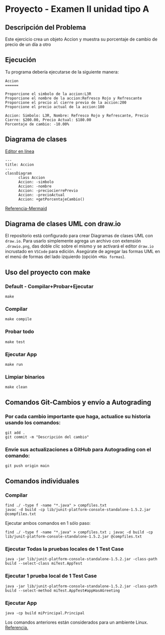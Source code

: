 # Proyecto - Examen II unidad tipo A

## Descripción del Problema

Este ejercicio crea un objeto Accion y muestra su porcentaje de cambio de precio de un día a otro

## Ejecución

Tu programa debería ejecutarse de la siguiente manera:

```
Accion
======

Proporcione el simbolo de la accion:L3R
Proporcione el nombre de la accion:Refresco Rojo y Refrescante
Proporcione el precio al cierre previo de la accion:200
Proporcione el precio actual de la accion:180

Accion: Simbolo: L3R, Nombre: Refresco Rojo y Refrescante, Precio Cierre: $200.00, Precio Actual: $180.00
Porcentaje de cambio: -10.00%
```

## Diagrama de clases
[Editor en línea](https://mermaid.live/)
```mermaid
---
title: Accion
---
classDiagram
      class Accion
      Accion: -simbolo
      Accion: -nombre
      Accion: -preciocierrePrevio
      Accion: -precioActual
      Accion: +getPorcentajeCambio()
```
[Referencia-Mermaid](https://mermaid.js.org/syntax/classDiagram.html)

## Diagrama de clases UML con draw.io
El repositorio está configurado para crear Diagramas de clases UML con ```draw.io```. Para usarlo simplemente agrega un archivo con extensión ```.drawio.png```, das doble clic sobre el mismo y se activará el editor ```draw.io``` incrustado en ```VSCode``` para edición. Asegúrate de agregar las formas UML en el menú de formas del lado izquierdo (opción ```+Más formas```).

## Uso del proyecto con make

### Default - Compilar+Probar+Ejecutar
```
make
```
### Compilar
```
make compile
```
### Probar todo
```
make test
```
### Ejecutar App
```
make run
```
### Limpiar binarios
```
make clean
```
## Comandos Git-Cambios y envío a Autograding

### Por cada cambio importante que haga, actualice su historia usando los comandos:
```
git add .
git commit -m "Descripción del cambio"
```
### Envíe sus actualizaciones a GitHub para Autograding con el comando:
```
git push origin main
```
## Comandos individuales
### Compilar

```
find ./ -type f -name "*.java" > compfiles.txt
javac -d build -cp lib/junit-platform-console-standalone-1.5.2.jar @compfiles.txt
```
Ejecutar ambos comandos en 1 sólo paso:

```
find ./ -type f -name "*.java" > compfiles.txt ; javac -d build -cp lib/junit-platform-console-standalone-1.5.2.jar @compfiles.txt
```


### Ejecutar Todas la pruebas locales de 1 Test Case

```
java -jar lib/junit-platform-console-standalone-1.5.2.jar -class-path build --select-class miTest.AppTest
```
### Ejecutar 1 prueba local de 1 Test Case

```
java -jar lib/junit-platform-console-standalone-1.5.2.jar -class-path build --select-method miTest.AppTest#appHasAGreeting
```
### Ejecutar App
```
java -cp build miPrincipal.Principal
```
Los comandos anteriores están considerados para un ambiente Linux. [Referencia.](https://www.baeldung.com/junit-run-from-command-line)
